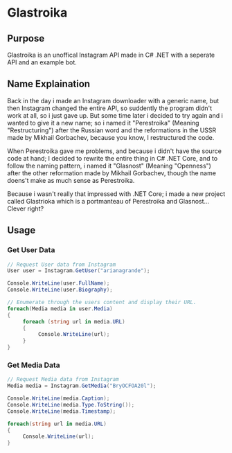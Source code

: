 # Glastroika

## Purpose
Glastroika is an unoffical Instagram API made in C# .NET with a seperate API and an example bot.

## Name Explaination
Back in the day i made an Instagram downloader with a generic name, but then Instagram changed the entire API, so suddently the program didn't work at all, so i just gave up.
But some time later i decided to try again and i wanted to give it a new name; so i named it "Perestroika" (Meaning "Restructuring") after the Russian word and the reformations in the USSR made by Mikhail Gorbachev, because you know, I restructured the code.

When Perestroika gave me problems, and because i didn't have the source code at hand; I decided to rewrite the entire thing in C# .NET Core, and to follow the naming pattern, i named it "Glasnost" (Meaning "Openness") after the other reformation made by Mikhail Gorbachev, though the name doens't make as much sense as Perestroika.

Because i wasn't really that impressed with .NET Core; i made a new project called Glastrioka which is a portmanteau of Perestroika and Glasnost... Clever right?

## Usage
### Get User Data
```csharp
// Request User data from Instagram
User user = Instagram.GetUser("arianagrande");

Console.WriteLine(user.FullName);
Console.WriteLine(user.Biography);

// Enumerate through the users content and display their URL.
foreach(Media media in user.Media)
{
     foreach (string url in media.URL)
     {
          Console.WriteLine(url);
     }
}
```
### Get Media Data
```csharp
// Request Media data from Instagram
Media media = Instagram.GetMedia("BryOCFOA20l");

Console.WriteLine(media.Caption);
Console.WriteLine(media.Type.ToString());
Console.WriteLine(media.Timestamp);

foreach(string url in media.URL)
{
     Console.WriteLine(url);
}
```
